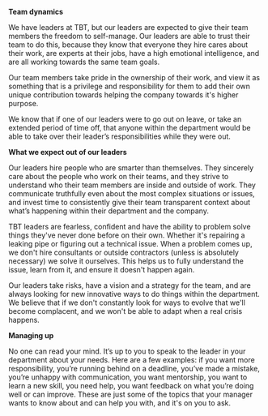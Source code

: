 **Team dynamics** 

We have leaders at TBT, but our leaders are expected to give their team members the freedom to self-manage. Our leaders are able to trust their team to do this, because they know that everyone they hire cares about their work, are experts at their jobs, have a high emotional intelligence, and are all working towards the same team goals. 

Our team members take pride in the ownership of their work, and view it as something that is a privilege and responsibility for them to add their own unique contribution towards helping the company towards it's higher purpose.  

We know that if one of our leaders were to go out on leave, or take an extended period of time off, that anyone within the department would be able to take over their leader’s responsibilities while they were out. 

**What we expect out of our leaders** 

Our leaders hire people who are smarter than themselves. They sincerely care about the people who work on their teams, and they strive to understand who their team members are inside and outside of work. They communicate truthfully even about the most complex situations or issues, and invest time to consistently give their team transparent context about what’s happening within their department and the company. 

TBT leaders are fearless, confident and have the ability to problem solve things they've never done before on their own. Whether it's repairing a leaking pipe or figuring out a technical issue. When a problem comes up, we don't hire consultants or outside contractors (unless is absolutely necessary) we solve it ourselves. This helps us to fully understand the issue, learn from it, and ensure it doesn't happen again. 

Our leaders take risks, have a vision and a strategy for the team, and are always looking for new innovative ways to do things within the department. We believe that if we don't constantly look for ways to evolve that we'll become complacent, and we won't be able to adapt when a real crisis happens. 

**Managing up**
 
No one can read your mind. It’s up to you to speak to the leader in your department about your needs. Here are a few examples: if you want more responsibility, you’re running behind on a deadline, you’ve made a mistake, you’re unhappy with communication, you want mentorship, you want to learn a new skill, you need help, you want feedback on what you’re doing well or can improve. These are just some of the topics that your manager wants to know about and can help you with, and it's on you to ask. 
